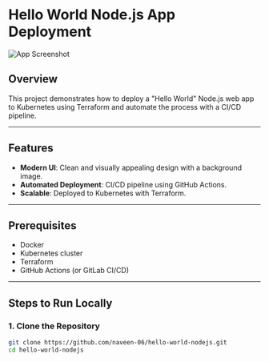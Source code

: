 # Hello World Node.js App Deployment

![App Screenshot](screenshots/app-screenshot.png)

## Overview
This project demonstrates how to deploy a "Hello World" Node.js web app to Kubernetes using Terraform and automate the process with a CI/CD pipeline.

---

## Features
- **Modern UI**: Clean and visually appealing design with a background image.
- **Automated Deployment**: CI/CD pipeline using GitHub Actions.
- **Scalable**: Deployed to Kubernetes with Terraform.

---

## Prerequisites
- Docker
- Kubernetes cluster
- Terraform
- GitHub Actions (or GitLab CI/CD)

---

## Steps to Run Locally

### 1. Clone the Repository
```bash
git clone https://github.com/naveen-06/hello-world-nodejs.git
cd hello-world-nodejs